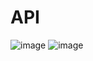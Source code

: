 # API
![image](https://user-images.githubusercontent.com/111951079/209949044-ef00818b-34b5-4810-80f9-7b9bd77f0046.png)
![image](https://user-images.githubusercontent.com/111951079/209949086-c3738caa-2b11-4303-952a-eabc16aa536e.png)


